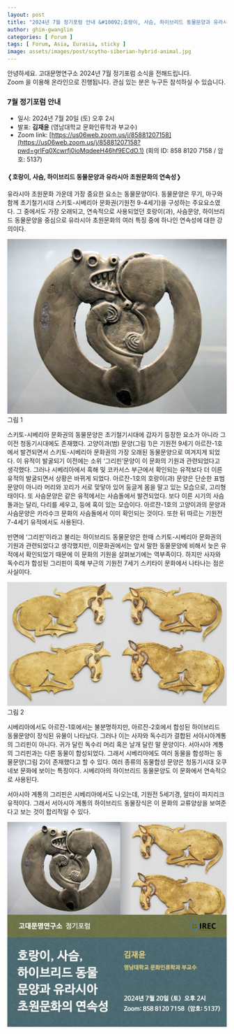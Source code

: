 ```yaml
---
layout: post
title: "2024년 7월 정기포럼 안내 &#10092;호랑이, 사슴, 하이브리드 동물문양과 유라시아 초원문화의 연속성&#10093;"
author: ghim-gwanglim
categories: [ Forum ]
tags: [ Forum, Asia, Eurasia, sticky ]
image: assets/images/post/scytho-siberian-hybrid-animal.jpg
---
```


안녕하세요. 고대문명연구소 2024년 7월 정기포럼 소식을 전해드립니다.<br> 
Zoom 을 이용해 온라인으로 진행됩니다. 관심 있는 분은 누구든 참석하실 수 있습니다.


### 7월 정기포럼 안내

- 일시: 2024년 7월 20일 (토) 오후 2시
- 발표: __김재윤__ (영남대학교 문화인류학과 부교수)
- Zoom link: [https://us06web.zoom.us/j/85881207158](https://us06web.zoom.us/j/85881207158?pwd=grIFq0Xcwrfj0ioMqdeeH46hf9ECdO.1)
  (회의 ID: 858 8120 7158 / 암호: 5137)


#### &#10092;호랑이, 사슴, 하이브리드 동물문양과 유라시아 초원문화의 연속성&#10093;

유라시아 초원문화 가운데 가장 중요한 요소는 동물문양이다. 동물문양은 무기, 마구와 함께 초기철기시대 스키토-시베리아 문화권(기원전 9-4세기)을 구성하는 주요요소였다. 그 중에서도 가장 오래되고, 연속적으로 사용되었던 호랑이(과), 사슴문양, 하이브리드 동물문양을 중심으로 유라시아 초원문화의 여러 특징 중에 하나인 연속성에 대한 강의이다.

![그림 1](/assets/images/post/scytho-siberian-tiger.jpg)
<span class="text-muted">그림 1<span>

스키토-시베리아 문화권의 동물문양은 초기철기시대에 갑자기 등장한 요소가 아니라 그 이전 청동기시대에도 존재했다. 고양이과(범) 문양(그림 1)은 기원전 9세기 아르잔-1호에서 발견되면서 스키토-시베리아 문화권의 가장 오래된 동물문양으로 여겨지게 되었다. 이 유적이 발굴되기 이전에는 소위 ‘그리핀’문양이 이 문화의 기원과 관련되었다고 생각했다. 그러나 시베리아에서 흑해 및 코카서스 부근에서 확인되는 유적보다 더 이른 유적의 발굴되면서 상황은 바뀌게 되었다. 아르잔-1호의 호랑이(과) 문양은 단순한 표범 문양이 아니라 머리와 꼬리가 서로 맞닿아 있어 둥글게 몸을 말고 있는 모습으로, 고리형태이다. 또 사슴문양은 같은 유적에서는 사슴돌에서 발견되었다. 보다 이른 시기의 사슴돌과는 달리, 다리를 세우고, 등에 혹이 있는 모습이다. 아르잔-1호의 고양이과의 문양과 사슴문양은 카라수크 문화의 사슴돌에서 이미 확인되는 것이다. 또한 뒤 따르는 기원전7-4세기 유적에서도 사용된다.

반면에 ‘그리핀’이라고 불리는 하이브리드 동물문양은 한때 스키토-시베리아 문화권의 기원과 관련되었다고 생각했지만, 이문화권에서는 앞서 말한 동물문양에 비해서 늦은 유적에서 확인되었기 때문에 이 문화의 기원을 살펴보기에는 역부족이다. 하지만 사자와 독수리가 합성된 그리핀이 흑해 부근의 기원전 7세기 스키타이 문화에서 나타나는 점은 사실이다. 

![그림 2](/assets/images/post/scytho-siberian-griffin.jpg)
<span class="text-muted">그림 2<span>

시베리아에서도 아르잔-1호에서는 불분명하지만, 아르잔-2호에서 합성된 하이브리드 동물문양이 장식된 유물이 나타났다. 그러나 이는 사자와 독수리가 결합된 서아시아계통의 그리핀이 아니다. 귀가 달린 독수리 머리 혹은 날개 달린 말 문양이다. 서아시아 계통의 그리핀과는 다른 동물이 합성되었다. 그래서 시베리아에도 여러 동물을 합성하는 동물문양(그림 2)이 존재했다고 할 수 있다. 여러 종류의 동물합성 문양은 청동기시대 오쿠네보 문화에 보이는 특징이다. 시베리아의 하이브리드 동물문양도 이 문화에서 연속적으로 사용된다.

서아시아 계통의 그리핀은 시베리아에서도 나오는데, 기원전 5세기경, 알타이 파지리크 유적이다. 그래서 서아시아 계통의 하이브리드 동물장식은 이 문화의 교류양상을 보여준다고 보는 것이 합리적일 수 있다.

![](/assets/images/post/irec-seminar-poster-2024-07.jpg)
